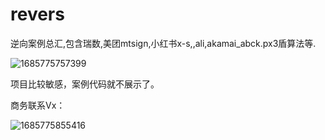 # revers
逆向案例总汇,包含瑞数,美团mtsign,小红书x-s,,ali,akamai_abck.px3盾算法等.

![1685775757399](C:\Users\kreas\AppData\Roaming\Typora\typora-user-images\1685775757399.png)

项目比较敏感，案例代码就不展示了。

商务联系Vx：

![1685775855416](C:\Users\kreas\AppData\Roaming\Typora\typora-user-images\1685775855416.png)